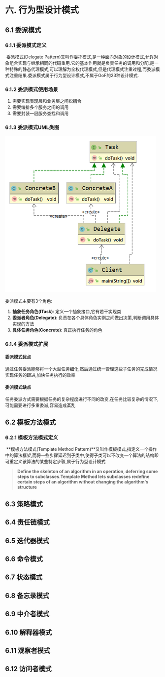 # 六. 行为型设计模式

## 6.1 委派模式

### 6.1.1 委派模式定义

​	委派模式(Delegate Pattern)又叫作委托模式,是一种面向对象的设计模式,允许对象组合实现与继承相同的代码重用.它的基本作用就是负责任务的调用和分配,是一种特殊的静态代理模式,可以理解为全权代理模式,但是代理模式注重过程,而委派模式注重结果.委派模式属于行为型设计模式,不属于GoF的23种设计模式.

### 6.1.2 委派模式使用场景

1. 需要实现表现层和业务层之间松耦合
2. 需要编排多个服务之间的调用
3. 需要封装一层服务查找和调用

### 6.1.3 委派模式UML类图

![1645352072213](asset/delegate.png)

委派模式主要有3个角色:

1. **抽象任务角色(ITask)**: 定义一个抽象接口,它有若干实现类
2. **委派者角色(Delegate)**: 负责在各个具体角色实例之间做出决策,判断调用具体实现的方法
3. **具体任务角色(Concrete)**: 真正执行任务的角色

### 6.1.4 委派模式扩展

#### 委派模式优点

​	通过任务委派能够将一个大型任务细化,然后通过统一管理这些子任务的完成情况实现任务的跟进,加快任务执行的效率

#### 委派模式缺点

​	任务委派方式需要根据任务的复杂程度进行不同的改变,在任务比较复杂的情况下,可能需要进行多重委派,容易造成紊乱

## 6.2 模板方法模式

### 6.2.1 模板方法模式定义

​	**模板方法模式(Template Method Pattern)**又叫作模板模式,指定义一个操作中的算法框架,而将一些步骤延迟到子类中,使得子类可以不改变一个算法的结构即可重定义该算法的某些特定步骤,属于行为型设计模式

> **Define the skeleton of an algorithm in an operation, deferring some steps to subclasses.Template Method lets subclasses redefine certain steps of an algorithm without changing the algorithm's structure**



## 6.3 策略模式

## 6.4 责任链模式

## 6.5 迭代器模式

## 6.6 命令模式

## 6.7 状态模式

## 6.8 备忘录模式

## 6.9 中介者模式

## 6.10 解释器模式

## 6.11 观察者模式

## 6.12 访问者模式